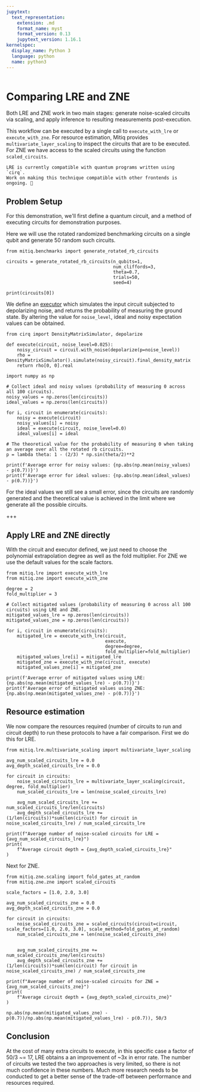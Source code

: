 ```yaml
---
jupytext:
  text_representation:
    extension: .md
    format_name: myst
    format_version: 0.13
    jupytext_version: 1.16.1
kernelspec:
  display_name: Python 3
  language: python
  name: python3
---
```


```{tags} lre, zne, benchmark

```

# Comparing LRE and ZNE

Both LRE and ZNE work in two main stages: generate noise-scaled circuits via scaling, and apply inference to resulting measurements post-execution.

This workflow can be executed by a single call to `execute_with_lre` or `execute_with_zne`.
For resource estimation, Mitiq provides `multivariate_layer_scaling` to inspect the circuits that are to be executed.
For ZNE we have access to the scaled circuits using the function `scaled_circuits`.

```{danger}
LRE is currently compatible with quantum programs written using `cirq`.
Work on making this technique compatible with other frontends is ongoing. 🚧
```

## Problem Setup

For this demonstration, we'll first define a quantum circuit, and a method of executing circuits for demonstration purposes.

Here we will use the rotated randomized benchmarking circuits on a single qubit and generate 50 random such circuits.

```{code-cell} ipython3
from mitiq.benchmarks import generate_rotated_rb_circuits

circuits = generate_rotated_rb_circuits(n_qubits=1,
                                        num_cliffords=3,
                                        theta=0.7,
                                        trials=50,
                                        seed=4)

print(circuits[0])
```

We define an [executor](executors.md) which simulates the input circuit subjected to depolarizing noise, and returns the probability of measuring the ground state.
By altering the value for `noise_level`, ideal and noisy expectation values can be obtained.

```{code-cell} ipython3
from cirq import DensityMatrixSimulator, depolarize

def execute(circuit, noise_level=0.025):
    noisy_circuit = circuit.with_noise(depolarize(p=noise_level))
    rho = DensityMatrixSimulator().simulate(noisy_circuit).final_density_matrix
    return rho[0, 0].real
```

```{code-cell} ipython3
import numpy as np

# Collect ideal and noisy values (probability of measuring 0 across all 100 circuits).
noisy_values = np.zeros(len(circuits))
ideal_values = np.zeros(len(circuits))

for i, circuit in enumerate(circuits):
    noisy = execute(circuit)
    noisy_values[i] = noisy
    ideal = execute(circuit, noise_level=0.0)
    ideal_values[i] = ideal
```

```{code-cell} ipython3
# The theoretical value for the probability of measuring 0 when taking an average over all the rotated rb circuits.
p = lambda theta: 1 - (2/3) * np.sin(theta/2)**2

print(f'Average error for noisy values: {np.abs(np.mean(noisy_values) - p(0.7))}')
print(f'Average error for ideal values: {np.abs(np.mean(ideal_values) - p(0.7))}')
```

For the ideal values we still see a small error, since the circuits are randomly generated and the theoretical value is achieved in the limit where we generate all the possible circuits.

+++

## Apply LRE and ZNE directly

With the circuit and executor defined, we just need to choose the polynomial extrapolation degree as well as the fold multiplier. For ZNE we use the default values for the scale factors.

```{code-cell} ipython3
from mitiq.lre import execute_with_lre
from mitiq.zne import execute_with_zne

degree = 2
fold_multiplier = 3

# Collect mitigated values (probability of measuring 0 across all 100 circuits) using LRE and ZNE.
mitigated_values_lre = np.zeros(len(circuits))
mitigated_values_zne = np.zeros(len(circuits))

for i, circuit in enumerate(circuits):
    mitigated_lre = execute_with_lre(circuit,
                                     execute,
                                     degree=degree,
                                     fold_multiplier=fold_multiplier)
    mitigated_values_lre[i] = mitigated_lre
    mitigated_zne = execute_with_zne(circuit, execute)
    mitigated_values_zne[i] = mitigated_zne
```

```{code-cell} ipython3
print(f'Average error of mitigated values using LRE: {np.abs(np.mean(mitigated_values_lre) - p(0.7))}')
print(f'Average error of mitigated values using ZNE: {np.abs(np.mean(mitigated_values_zne) - p(0.7))}')
```

## Resource estimation

We now compare the resources required (number of circuits to run and circuit depth) to run these protocols to have a fair comparison. First we do this for LRE.

```{code-cell} ipython3
from mitiq.lre.multivariate_scaling import multivariate_layer_scaling

avg_num_scaled_circuits_lre = 0.0
avg_depth_scaled_circuits_lre = 0.0

for circuit in circuits:
    noise_scaled_circuits_lre = multivariate_layer_scaling(circuit, degree, fold_multiplier)
    num_scaled_circuits_lre = len(noise_scaled_circuits_lre)

    avg_num_scaled_circuits_lre += num_scaled_circuits_lre/len(circuits)
    avg_depth_scaled_circuits_lre += (1/len(circuits))*sum(len(circuit) for circuit in noise_scaled_circuits_lre) / num_scaled_circuits_lre

print(f"Average number of noise-scaled circuits for LRE = {avg_num_scaled_circuits_lre}")
print(
    f"Average circuit depth = {avg_depth_scaled_circuits_lre}"
)
```

Next for ZNE.

```{code-cell} ipython3
from mitiq.zne.scaling import fold_gates_at_random
from mitiq.zne.zne import scaled_circuits

scale_factors = [1.0, 2.0, 3.0]

avg_num_scaled_circuits_zne = 0.0
avg_depth_scaled_circuits_zne = 0.0

for circuit in circuits:
    noise_scaled_circuits_zne = scaled_circuits(circuit=circuit, scale_factors=[1.0, 2.0, 3.0], scale_method=fold_gates_at_random)
    num_scaled_circuits_zne = len(noise_scaled_circuits_zne)


    avg_num_scaled_circuits_zne += num_scaled_circuits_zne/len(circuits)
    avg_depth_scaled_circuits_zne += (1/len(circuits))*sum(len(circuit) for circuit in noise_scaled_circuits_zne) / num_scaled_circuits_zne

print(f"Average number of noise-scaled circuits for ZNE = {avg_num_scaled_circuits_zne}")
print(
    f"Average circuit depth = {avg_depth_scaled_circuits_zne}"
)
```

```{code-cell} ipython3
np.abs(np.mean(mitigated_values_zne) - p(0.7))/np.abs(np.mean(mitigated_values_lre) - p(0.7)), 50/3
```

## Conclusion

At the cost of many extra circuits to execute, in this specific case a factor of 50/3 ~= 17, LRE obtains a an improvement of ~3x in error rate.
The number of circuits we tested the two approaches is very limited, so there is not much confidence in these numbers.
Much more research needs to be conducted to get a better sense of the trade-off between performance and resources required.

